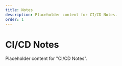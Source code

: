 ```yaml
---
title: Notes
description: Placeholder content for CI/CD Notes.
order: 1
---
```


# CI/CD Notes

Placeholder content for "CI/CD Notes".
